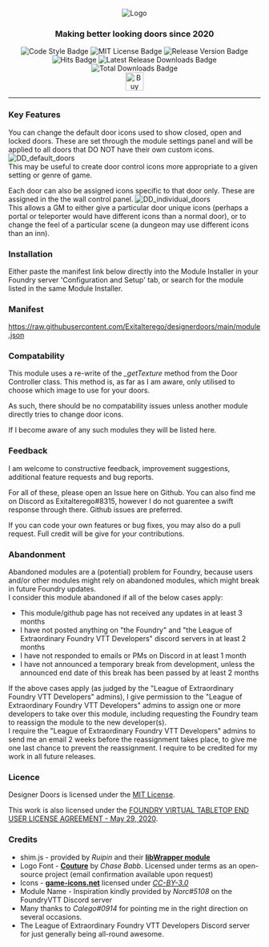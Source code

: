 <div align="center">
    <br>
    <img src="https://user-images.githubusercontent.com/12241468/99018302-a4a83d80-2551-11eb-9a4b-32853b7302c2.png" alt="Logo">
    <br>
    <h3>Making better looking doors since 2020</h3>
</div>

<div align="center">
  <img src="https://img.shields.io/badge/code%20style-air--bnb-brightgreen?style=flat-square" alt="Code Style Badge"></img>
  <img src="https://img.shields.io/github/license/exitalterego/designerdoors?color=bright%20green&style=flat-square" alt="MIT License Badge"></img>
  <img src="https://img.shields.io/github/v/release/exitalterego/designerdoors?color=bright%20green&style=flat-square" alt="Release Version Badge"></img>
  <img src="http://hits.dwyl.com/exitalterego/designerdoors.svg" alt="Hits Badge"></img>
  <img src="https://img.shields.io/github/downloads/exitalterego/designerdoors/latest/total?style=flat-square" alt="Latest Release Downloads Badge"></img>
  <img src="https://img.shields.io/github/downloads/exitalterego/designerdoors/total?color=bright%20green&style=flat-square" alt="Total Downloads Badge"></img>
</div>

<div align="center">
    <a href='https://ko-fi.com/B0B62PUPS' target='_blank'>
        <img height='36' style='border:0px;height:36px;' src='https://cdn.ko-fi.com/cdn/kofi3.png?v=2' border='0' alt='Buy Me a Coffee at ko-fi.com' />
    </a>
</div>

___

### Key Features
You can change the default door icons used to show closed, open and locked doors. These are set through the module settings panel and will be applied to all doors that DO NOT have their own custom icons.
![DD_default_doors](https://user-images.githubusercontent.com/12241468/99480682-7b701e80-2950-11eb-8f95-ff51749174d7.gif)<br>
This may be useful to create door control icons more appropriate to a given setting or genre of game.

Each door can also be assigned icons specific to that door only. These are assigned in the the wall control panel.
![DD_individual_doors](https://user-images.githubusercontent.com/12241468/99480703-86c34a00-2950-11eb-9389-3af05ef9723d.gif)<br>
This allows a GM to either give a particular door unique icons (perhaps a portal or teleporter would have different icons than a normal door), or to change the feel of a particular scene (a dungeon may use different icons than an inn).

### Installation
Either paste the manifest link below directly into the Module Installer in your Foundry server 'Configuration and Setup' tab, or search for the module listed in the same Module Installer.

### Manifest
https://raw.githubusercontent.com/Exitalterego/designerdoors/main/module.json

### Compatability
This module uses a re-write of the *\_getTexture* method from the Door Controller class. This method is, as far as I am aware, only utilised to choose which image to use for your doors.

As such, there should be no compatability issues unless another module directly tries to change door icons.

If I become aware of any such modules they will be listed here.

### Feedback
I am welcome to constructive feedback, improvement suggestions, additional feature requests and bug reports.

For all of these, please open an Issue here on Github. You can also find me on Discord as Exitalterego#8315, however I do not guarentee a swift response through there. Github issues are preferred.

If you can code your own features or bug fixes, you may also do a pull request. Full credit will be give for your contributions. 

### Abandonment
Abandoned modules are a (potential) problem for Foundry, because users and/or other modules might rely on abandoned modules, which might break in future Foundry updates.<br>
I consider this module abandoned if all of the below cases apply:
<ul>
  <li>This module/github page has not received any updates in at least 3 months</li>
  <li>I have not posted anything on "the Foundry" and "the League of Extraordinary Foundry VTT Developers" discord servers in at least 2 months</li>
  <li>I have not responded to emails or PMs on Discord in at least 1 month</li>
  <li>I have not announced a temporary break from development, unless the announced end date of this break has been passed by at least 2 months</li>
</ul>
If the above cases apply (as judged by the "League of Extraordinary Foundry VTT Developers" admins), I give permission to the "League of Extraordinary Foundry VTT Developers" admins to assign one or more developers to take over this module, including requesting the Foundry team to reassign the module to the new developer(s).<br>
I require the "League of Extraordinary Foundry VTT Developers" admins to send me an email 2 weeks before the reassignment takes place, to give me one last chance to prevent the reassignment.
I require to be credited for my work in all future releases.

### Licence
Designer Doors is licensed under the [MIT License](https://github.com/Exitalterego/designerdoors/blob/main/LICENSE).

This work is also licensed under the [FOUNDRY VIRTUAL TABLETOP END USER LICENSE AGREEMENT - May 29, 2020](https://foundryvtt.com/article/license/).

### Credits
* shim.js - provided by *Ruipin* and their **[libWrapper module](https://github.com/ruipin/fvtt-lib-wrapper)**
* Logo Font - **[Couture](https://www.dafont.com/couture.font)** by *Chase Babb*. Licensed under terms as an open-source project (email confirmation available upon request)
* Icons - **[game-icons.net](https://game-icons.net/)** licensed under *[CC-BY-3.0](https://creativecommons.org/licenses/by/3.0/)*
* Module Name - Inspiration kindly provided by *Norc#5108* on the FoundryVTT Discord server
* Many thanks to *Calego#0914* for pointing me in the right direction on several occasions.
* The League of Extraordinary Foundry VTT Developers Discord server for just generally being all-round awesome.
